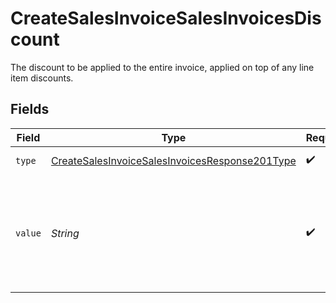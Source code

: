 # CreateSalesInvoiceSalesInvoicesDiscount

The discount to be applied to the entire invoice, applied on top of any line item discounts.


## Fields

| Field                                                                                                                       | Type                                                                                                                        | Required                                                                                                                    | Description                                                                                                                 | Example                                                                                                                     |
| --------------------------------------------------------------------------------------------------------------------------- | --------------------------------------------------------------------------------------------------------------------------- | --------------------------------------------------------------------------------------------------------------------------- | --------------------------------------------------------------------------------------------------------------------------- | --------------------------------------------------------------------------------------------------------------------------- |
| `type`                                                                                                                      | [CreateSalesInvoiceSalesInvoicesResponse201Type](../../models/operations/CreateSalesInvoiceSalesInvoicesResponse201Type.md) | :heavy_check_mark:                                                                                                          | The type of discount.                                                                                                       | amount                                                                                                                      |
| `value`                                                                                                                     | *String*                                                                                                                    | :heavy_check_mark:                                                                                                          | A string containing an exact monetary amount in the given currency, or the percentage.                                      | 10.00                                                                                                                       |